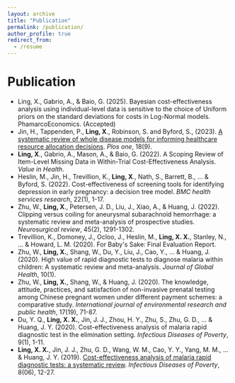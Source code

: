 ```yaml
---
layout: archive
title: "Publication"
permalink: /publication/
author_profile: true
redirect_from:
  - /resume
---
```


Publication
======
* Ling, X., Gabrio, A., & Baio, G. (2025). Bayesian cost-effectiveness analysis using individual-level data is sensitive to the choice of Uniform priors on the standard deviations for costs in Log-Normal models. PhamarcoEconomics. (Accepted)
* Jin, H., Tappenden, P., **Ling, X**., Robinson, S. and Byford, S., (2023). [A systematic review of whole disease models for informing healthcare resource allocation decisions](https://journals.plos.org/plosone/article?id=10.1371/journal.pone.0291366). *Plos one*, 18(9).
* **Ling, X**., Gabrio, A., Mason, A., & Baio, G. (2022). A Scoping Review of Item-Level Missing Data in Within-Trial Cost-Effectiveness Analysis. *Value in Health*.
* Heslin, M., Jin, H., Trevillion, K., **Ling, X**., Nath, S., Barrett, B., ... & Byford, S. (2022). Cost-effectiveness of screening tools for identifying depression in early pregnancy: a decision tree model. *BMC health services research*, 22(1), 1-17.
* Zhu, W., **Ling, X**., Petersen, J. D., Liu, J., Xiao, A., & Huang, J. (2022). Clipping versus coiling for aneurysmal subarachnoid hemorrhage: a systematic review and meta-analysis of prospective studies. *Neurosurgical review*, 45(2), 1291-1302.
* Trevillion, K., Domoney, J., Ocloo, J., Heslin, M., **Ling, X. X.**, Stanley, N., ... & Howard, L. M. (2020). For Baby's Sake: Final Evaluation Report.
* Zhu, W., **Ling, X.**, Shang, W., Du, Y., Liu, J., Cao, Y., ... & Huang, J. (2020). High value of rapid diagnostic tests to diagnose malaria within children: A systematic review and meta-analysis. *Journal of Global Health*, 10(1).
* Zhu, W., **Ling, X.**, Shang, W., & Huang, J. (2020). The knowledge, attitude, practices, and satisfaction of non-invasive prenatal testing among Chinese pregnant women under different payment schemes: a comparative study. *International journal of environmental research and public health*, 17(19), 71-87.
* Du, Y. Q., **Ling, X. X.**, Jin, J. J., Zhou, H. Y., Zhu, S., Zhu, G. D., ... & Huang, J. Y. (2020). Cost-effectiveness analysis of malaria rapid diagnostic test in the elimination setting. *Infectious Diseases of Poverty*, 9(1), 1-11.
* **Ling, X. X.**, Jin, J. J., Zhu, G. D., Wang, W. M., Cao, Y. Y., Yang, M. M., ... & Huang, J. Y. (2019). [Cost-effectiveness analysis of malaria rapid diagnostic tests: a systematic review](https://mednexus.org/doi/full/10.1186/s40249-019-0615-8). *Infectious Diseases of Poverty*, 8(06), 12-27.




